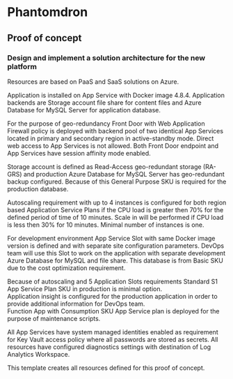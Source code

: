 # Phantomdron
## Proof of concept
### Design and implement a solution architecture for the new platform
Resources are based on PaaS and SaaS solutions on Azure.  

Application is installed on App Service with Docker image 4.8.4. Application backends are Storage account file share for content files and Azure Database for MySQL Server for application database.  

For the purpose of geo-redundancy Front Door with Web Application Firewall policy is deployed with backend pool of two identical App Services located in primary and secondary region in active-standby mode. Direct web access to App Services is not allowed. Both Front Door endpoint and App Services have session affinity mode enabled.  

Storage account is defined as Read-Access geo-redundant storage (RA-GRS) and production Azure Database for MySQL Server has geo-redundant backup configured. Because of this General Purpose SKU is required for the production database.  

Autoscaling requirement with up to 4 instances is configured for both region based Application Service Plans if the CPU load is greater then 70% for the defined period of time of 10 minutes. Scale in will be performed if CPU load is less then 30% for 10 minutes. Minimal number of instances is one.  

For development environment App Service Slot with same Docker image version is defined and with separate site configuration parameters. DevOps team will use this Slot to work on the application with separate development Azure Database for MySQL and file share. This database is from Basic SKU due to the cost optimization requirement.  

Because of autoscaling and 5 Application Slots requirements Standard S1 App Service Plan SKU in production is minimal option.  
Application insight is configured for the production application in order to provide additional information for DevOps team.  
Function App with Consumption SKU App Service plan is deployed for the purpose of maintenance scripts.

All App Services have system managed identities enabled as requirement for Key Vault access policy where all passwords are stored as secrets. All resources have configured diagnostics settings with destination of Log Analytics Workspace.  


This template creates all resources defined for this proof of concept.  
